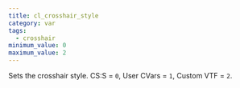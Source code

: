 ```yaml
---
title: cl_crosshair_style
category: var
tags:
  - crosshair
minimum_value: 0
maximum_value: 2
---
```


Sets the crosshair style. CS:S = `0`, User CVars = `1`, Custom VTF = `2`.